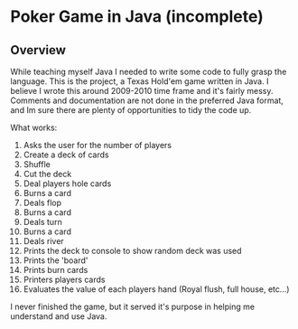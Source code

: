 Poker Game in Java (incomplete)
==================================

Overview
--------
While teaching myself Java I needed to write some code to fully grasp the language.  This is the project, a Texas Hold'em game written in Java.  I believe I wrote this around 2009-2010 time frame and it's fairly messy.  Comments and documentation are not done in the preferred Java format, and Im sure there are plenty of opportunities to tidy the code up.

What works:

1) Asks the user for the number of players  
2) Create a deck of cards  
3) Shuffle  
4) Cut the deck  
5) Deal players hole cards  
6) Burns a card  
7) Deals flop  
8) Burns a card  
9) Deals turn  
10) Burns a card  
11) Deals river  
12) Prints the deck to console to show random deck was used  
13) Prints the 'board'  
14) Prints burn cards  
15) Printers players cards  
16) Evaluates the value of each players hand (Royal flush, full house, etc...)   
  
I never finished the game, but it served it's purpose in helping me understand and use Java.
